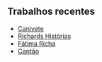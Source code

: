## Trabalhos recentes

* [Canivete](http://canivete.leofavre.com/)
* [Richards Histórias](http://www.richards.com.br/historias/mario-cohen/)
* [Fátima Richa](http://richaarquitetura.com.br/)
* [Cantão](http://blog.cantao.com.br/)
